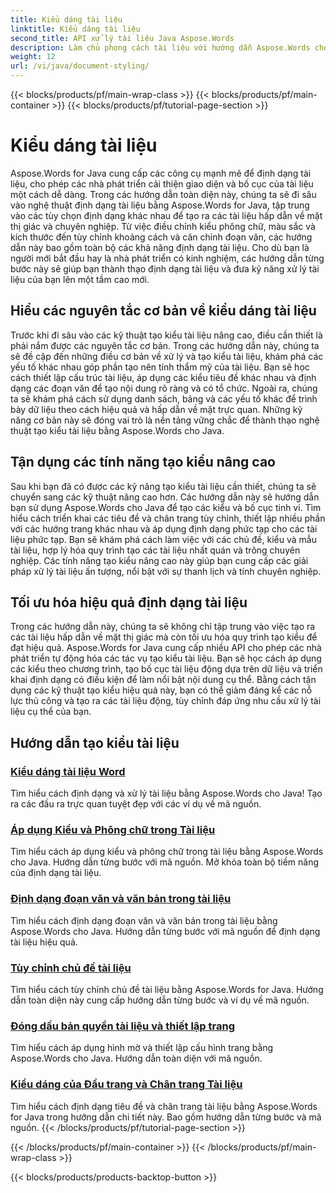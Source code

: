 ```yaml
---
title: Kiểu dáng tài liệu
linktitle: Kiểu dáng tài liệu
second_title: API xử lý tài liệu Java Aspose.Words
description: Làm chủ phong cách tài liệu với hướng dẫn Aspose.Words cho Java. Tìm hiểu các kỹ thuật định dạng nâng cao để có tài liệu hấp dẫn và hiệu quả về mặt thị giác.
weight: 12
url: /vi/java/document-styling/
---
```


{{< blocks/products/pf/main-wrap-class >}}
{{< blocks/products/pf/main-container >}}
{{< blocks/products/pf/tutorial-page-section >}}

# Kiểu dáng tài liệu


Aspose.Words for Java cung cấp các công cụ mạnh mẽ để định dạng tài liệu, cho phép các nhà phát triển cải thiện giao diện và bố cục của tài liệu một cách dễ dàng. Trong các hướng dẫn toàn diện này, chúng ta sẽ đi sâu vào nghệ thuật định dạng tài liệu bằng Aspose.Words for Java, tập trung vào các tùy chọn định dạng khác nhau để tạo ra các tài liệu hấp dẫn về mặt thị giác và chuyên nghiệp. Từ việc điều chỉnh kiểu phông chữ, màu sắc và kích thước đến tùy chỉnh khoảng cách và căn chỉnh đoạn văn, các hướng dẫn này bao gồm toàn bộ các khả năng định dạng tài liệu. Cho dù bạn là người mới bắt đầu hay là nhà phát triển có kinh nghiệm, các hướng dẫn từng bước này sẽ giúp bạn thành thạo định dạng tài liệu và đưa kỹ năng xử lý tài liệu của bạn lên một tầm cao mới.

## Hiểu các nguyên tắc cơ bản về kiểu dáng tài liệu

Trước khi đi sâu vào các kỹ thuật tạo kiểu tài liệu nâng cao, điều cần thiết là phải nắm được các nguyên tắc cơ bản. Trong các hướng dẫn này, chúng ta sẽ đề cập đến những điều cơ bản về xử lý và tạo kiểu tài liệu, khám phá các yếu tố khác nhau góp phần tạo nên tính thẩm mỹ của tài liệu. Bạn sẽ học cách thiết lập cấu trúc tài liệu, áp dụng các kiểu tiêu đề khác nhau và định dạng các đoạn văn để tạo nội dung rõ ràng và có tổ chức. Ngoài ra, chúng ta sẽ khám phá cách sử dụng danh sách, bảng và các yếu tố khác để trình bày dữ liệu theo cách hiệu quả và hấp dẫn về mặt trực quan. Những kỹ năng cơ bản này sẽ đóng vai trò là nền tảng vững chắc để thành thạo nghệ thuật tạo kiểu tài liệu bằng Aspose.Words cho Java.

## Tận dụng các tính năng tạo kiểu nâng cao

Sau khi bạn đã có được các kỹ năng tạo kiểu tài liệu cần thiết, chúng ta sẽ chuyển sang các kỹ thuật nâng cao hơn. Các hướng dẫn này sẽ hướng dẫn bạn sử dụng Aspose.Words cho Java để tạo các kiểu và bố cục tinh vi. Tìm hiểu cách triển khai các tiêu đề và chân trang tùy chỉnh, thiết lập nhiều phần với các hướng trang khác nhau và áp dụng định dạng phức tạp cho các tài liệu phức tạp. Bạn sẽ khám phá cách làm việc với các chủ đề, kiểu và mẫu tài liệu, hợp lý hóa quy trình tạo các tài liệu nhất quán và trông chuyên nghiệp. Các tính năng tạo kiểu nâng cao này giúp bạn cung cấp các giải pháp xử lý tài liệu ấn tượng, nổi bật với sự thanh lịch và tính chuyên nghiệp.

## Tối ưu hóa hiệu quả định dạng tài liệu

Trong các hướng dẫn này, chúng ta sẽ không chỉ tập trung vào việc tạo ra các tài liệu hấp dẫn về mặt thị giác mà còn tối ưu hóa quy trình tạo kiểu để đạt hiệu quả. Aspose.Words for Java cung cấp nhiều API cho phép các nhà phát triển tự động hóa các tác vụ tạo kiểu tài liệu. Bạn sẽ học cách áp dụng các kiểu theo chương trình, tạo bố cục tài liệu động dựa trên dữ liệu và triển khai định dạng có điều kiện để làm nổi bật nội dung cụ thể. Bằng cách tận dụng các kỹ thuật tạo kiểu hiệu quả này, bạn có thể giảm đáng kể các nỗ lực thủ công và tạo ra các tài liệu động, tùy chỉnh đáp ứng nhu cầu xử lý tài liệu cụ thể của bạn.

## Hướng dẫn tạo kiểu tài liệu
### [Kiểu dáng tài liệu Word](./word-document-styling/)
Tìm hiểu cách định dạng và xử lý tài liệu bằng Aspose.Words cho Java! Tạo ra các đầu ra trực quan tuyệt đẹp với các ví dụ về mã nguồn. 
### [Áp dụng Kiểu và Phông chữ trong Tài liệu](./applying-styles-fonts/)
Tìm hiểu cách áp dụng kiểu và phông chữ trong tài liệu bằng Aspose.Words cho Java. Hướng dẫn từng bước với mã nguồn. Mở khóa toàn bộ tiềm năng của định dạng tài liệu.
### [Định dạng đoạn văn và văn bản trong tài liệu](./styling-paragraphs-text/)
Tìm hiểu cách định dạng đoạn văn và văn bản trong tài liệu bằng Aspose.Words cho Java. Hướng dẫn từng bước với mã nguồn để định dạng tài liệu hiệu quả.
### [Tùy chỉnh chủ đề tài liệu](./customizing-document-themes/)
Tìm hiểu cách tùy chỉnh chủ đề tài liệu bằng Aspose.Words for Java. Hướng dẫn toàn diện này cung cấp hướng dẫn từng bước và ví dụ về mã nguồn.
### [Đóng dấu bản quyền tài liệu và thiết lập trang](./document-watermarking-page-setup/)
Tìm hiểu cách áp dụng hình mờ và thiết lập cấu hình trang bằng Aspose.Words cho Java. Hướng dẫn toàn diện với mã nguồn.
### [Kiểu dáng của Đầu trang và Chân trang Tài liệu](./document-header-footer-styling/)
Tìm hiểu cách định dạng tiêu đề và chân trang tài liệu bằng Aspose.Words for Java trong hướng dẫn chi tiết này. Bao gồm hướng dẫn từng bước và mã nguồn.
{{< /blocks/products/pf/tutorial-page-section >}}

{{< /blocks/products/pf/main-container >}}
{{< /blocks/products/pf/main-wrap-class >}}

{{< blocks/products/products-backtop-button >}}
